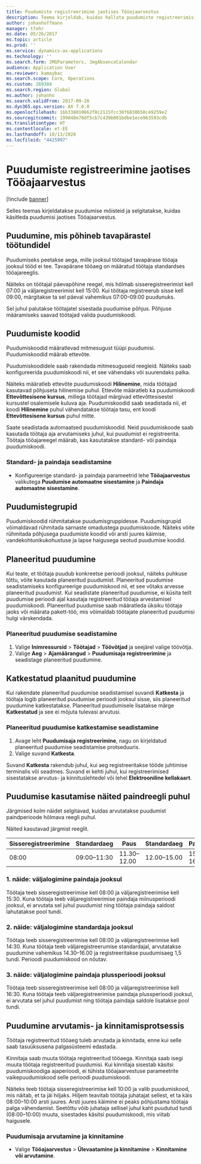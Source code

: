 ```yaml
---
title: Puudumiste registreerimine jaotises Tööajaarvestus
description: Teema kirjeldab, kuidas hallata puudumiste registreerimisi jaotises Tööajaarvestus.
author: johanhoffmann
manager: tfehr
ms.date: 05/26/2017
ms.topic: article
ms.prod: ''
ms.service: dynamics-ax-applications
ms.technology: ''
ms.search.form: JMGParameters, JmgAbsenceCalendar
audience: Application User
ms.reviewer: kamaybac
ms.search.scope: Core, Operations
ms.custom: 269384
ms.search.region: Global
ms.author: johanho
ms.search.validFrom: 2017-09-20
ms.dyn365.ops.version: AX 7.0.0
ms.openlocfilehash: 16b338010662f8c2115fcc38f6830b58c49259e2
ms.sourcegitcommit: 199848e78df5cb7c439b001bdbe1ece963593cdb
ms.translationtype: HT
ms.contentlocale: et-EE
ms.lasthandoff: 10/13/2020
ms.locfileid: "4425997"
---
```

# <a name="absence-registration-in-time-and-attendance"></a>Puudumiste registreerimine jaotises Tööajaarvestus

[!include [banner](../includes/banner.md)]

Selles teemas kirjeldatakse puudumise mõisteid ja selgitatakse, kuidas käsitleda puudumisi jaotises Tööajaarvestus.

## <a name="absence-that-is-based-on-regular-work-hours"></a>Puudumine, mis põhineb tavapärastel töötundidel

Puudumiseks peetakse aega, mille jooksul töötajad tavapärase tööaja jooksul tööd ei tee. Tavapärane tööaeg on määratud töötaja standardses tööajareeglis.

Näiteks on töötajal päevapõhine reegel, mis hõlmab sisseregistreerimist kell 07:00 ja väljaregistreerimist kell 15:00. Kui töötaja registreerub sisse kell 09:00, märgitakse ta sel päeval vahemikus 07:00–09:00 puudunuks.

Sel juhul palutakse töötajatel sisestada puudumise põhjus. Põhjuse määramiseks saavad töötajad valida puudumiskoodi.

## <a name="absence-codes"></a>Puudumiste koodid

Puudumiskoodid määratlevad mitmesugust tüüpi puudumisi. Puudumiskoodid määrab ettevõte.

Puudumiskoodidele saab rakendada mitmesuguseid reegleid. Näiteks saab konfigureerida puudumiskoodi nii, et see vähendaks või suurendaks palka.

Näiteks määratleb ettevõte puudumiskoodi **Hilinemine**, mida töötajad kasutavad põhjuseta hilinemise puhul. Ettevõte määratleb ka puudumiskoodi **Ettevõttesisene kursus**, millega töötajad märgivad ettevõttesisestel kursustel osalemisele kuluva aja. Puudumiskoodid saab seadistada nii, et koodi **Hilinemine** puhul vähendatakse töötaja tasu, ent koodi **Ettevõttesisene kursus** puhul mitte.

Saate seadistada automaatsed puudumiskoodid. Neid puudumiskoode saab kasutada töötaja aja arvutamiseks juhul, kui puudumist ei registreerita. Töötaja tööajareegel määrab, kas kasutatakse standard- või paindaja puudumiskoodi.

### <a name="set-up-standard-time-and-flex-time"></a>Standard- ja paindaja seadistamine

- Konfigureerige standard- ja paindaja parameetrid lehe **Tööajaarvestus** valikutega **Puudumise automaatne sisestamine** ja **Paindaja automaatne sisestamine**.

## <a name="absence-groups"></a>Puudumistegrupid

Puudumiskoodid rühmitatakse puudumisgruppidesse. Puudumisgrupid võimaldavad rühmitada sarnaste omadustega puudumiskoode. Näiteks võite rühmitada põhjusega puudumiste koodid või arsti juures käimise, vandekohtunikukohustuse ja lapse haigusega seotud puudumise koodid.

## <a name="planned-absence"></a>Planeeritud puudumine

Kui teate, et töötaja puudub konkreetse perioodi jooksul, näiteks puhkuse tõttu, võite kasutada planeeritud puudumist. Planeeritud puudumise seadistamiseks konfigureerige puudumiskood nii, et see võtaks arvesse planeeritud puudumist. Kui seadistate planeeritud puudumise, ei küsita teilt puudumise perioodi ajal kasutaja registreeritud tööaja arvestamisel puudumiskoodi. Planeeritud puudumise saab määratleda üksiku töötaja jaoks või määrata pakett-töö, mis võimaldab töötajate planeeritud puudumisi hulgi värskendada.

### <a name="set-up-planned-absence"></a>Planeeritud puudumise seadistamine

1. Valige **Inimressursid** &gt; **Töötajad** &gt; **Töövõtjad** ja seejärel valige töövõtja.
2. Valige **Aeg** &gt; **Ajamäärangud** &gt; **Puudumisaja registreerimine** ja seadistage planeeritud puudumine.

## <a name="interrupted-planned-absence"></a>Katkestatud plaanitud puudumine

Kui rakendate planeeritud puudumise seadistamisel suvandi **Katkesta** ja töötaja logib planeeritud puudumise perioodi jooksul sisse, siis planeeritud puudumine katkestatakse. Planeeritud puudumisele lisatakse märge **Katkestatud** ja see ei mõjuta tulevasi arvutusi.

### <a name="set-up-a-planned-absence-for-interruption"></a>Planeeritud puudumise katkestamise seadistamine

1. Avage leht **Puudumisaja registreerimine**, nagu on kirjeldatud planeeritud puudumise seadistamise protseduuris.
2. Valige suvand **Katkesta**.

Suvand **Katkesta** rakendub juhul, kui aeg registreeritakse tööde juhtimise terminalis või seadmes. Suvand ei kehti juhul, kui registreerimised sisestatakse arvutus- ja kinnituslehtedel või lehel **Elektrooniline kellakaart**.

## <a name="examples-of-the-use-of-absence-in-a-flex-profile"></a>Puudumise kasutamise näited paindreegli puhul

Järgmised kolm näidet selgitavad, kuidas arvutatakse puudumist paindperioode hõlmava reegli puhul.

Näited kasutavad järgmist reeglit.

| Sisseregistreerimine | Standardaeg    | Paus             | Standardaeg | Paind-        | Väljaregistreerimine | Paind+        |
|----------|------------------|-------------------|---------------|--------------|-----------|--------------|
| 08:00     | 09:00–11:30 | 11.30–12.00 | 12.00–15.00 | 15.00–16.00 | 16.00      | 16.00–18.00 |

### <a name="example-1-signing-out-during-a-flex--period"></a>1. näide: väljalogimine paindaja jooksul

Töötaja teeb sisseregistreerimise kell 08:00 ja väljaregistreerimise kell 15:30. Kuna töötaja teeb väljaregistreerimise paindaja miinusperioodi jooksul, ei arvutata sel juhul puudumist ning töötaja paindaja saldost lahutatakse pool tundi.

### <a name="example-2-signing-out-in-during-standard-time-period"></a>2. näide: väljalogimine standardaja jooksul

Töötaja teeb sisseregistreerimise kell 08:00 ja väljaregistreerimise kell 14:30. Kuna töötaja teeb väljaregistreerumise standardajal, arvutatakse puudumine vahemikus 14.30–16.00 ja registreeritakse puudumisaeg 1,5 tundi. Perioodi puudumiskood on nõutav.

### <a name="example-3-signing-out-during-a-flex-period"></a>3. näide: väljalogimine paindaja plussperioodi jooksul

Töötaja teeb sisseregistreerimise kell 08:00 ja väljaregistreerimise kell 16:30. Kuna töötaja teeb väljaregistreerimise paindaja plussperioodi jooksul, ei arvutata sel juhul puudumist ning töötaja paindaja saldole lisatakse pool tundi.

## <a name="absence-in-the-calculation-and-approval-process"></a>Puudumine arvutamis- ja kinnitamisprotsessis

Töötaja registreeritud tööaeg tuleb arvutada ja kinnitada, enne kui selle saab tasuüksusena palgasüsteemi edastada.

Kinnitaja saab muuta töötaja registreeritud tööaega. Kinnitaja saab isegi muuta töötaja registreeritud puudumisi. Kui kinnitaja sisestab käsitsi puudumiskoodiga ajaperioodi, ei tühista tööajaarvestuse parameetrite vaikepuudumiskood selle perioodi puudumiskoodi.

Näiteks teeb töötaja sisseregistreerimise kell 10:00 ja valib puudumiskood, mis näitab, et ta jäi hiljaks. Hiljem teavitab töötaja juhatajat sellest, et ta käis 08:00–10:00 arsti juures. Arsti juures käimine ei peaks põhjustama töötaja palga vähendamist. Seetõttu võib juhataja sellisel juhul kaht puudutud tundi (08:00–10:00) muuta, sisestades käsitsi puudumiskoodi, mis viitab haigusele.

### <a name="calculate-and-approve-absence"></a>Puudumisaja arvutamine ja kinnitamine

- Valige **Tööajaarvestus** &gt; **Ülevaatamine ja kinnitamine** &gt; **Kinnitamine või arvutamine**.
